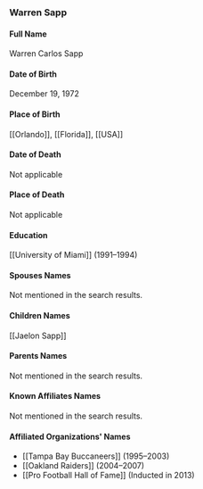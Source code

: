 ### Warren Sapp

#### Full Name

Warren Carlos Sapp

#### Date of Birth

December 19, 1972

#### Place of Birth

[[Orlando]], [[Florida]], [[USA]]

#### Date of Death

Not applicable

#### Place of Death

Not applicable

#### Education

[[University of Miami]] (1991–1994)

#### Spouses Names

Not mentioned in the search results.

#### Children Names

[[Jaelon Sapp]]

#### Parents Names

Not mentioned in the search results.

#### Known Affiliates Names

Not mentioned in the search results.

#### Affiliated Organizations' Names

- [[Tampa Bay Buccaneers]] (1995–2003)
- [[Oakland Raiders]] (2004–2007)
- [[Pro Football Hall of Fame]] (Inducted in 2013)